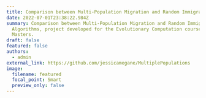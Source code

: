 ```yaml
---
title: Comparison between Multi-Population Migration and Random Immigrants Algorithms
date: 2022-07-01T23:38:22.984Z
summary: Comparison between Multi-Population Migration and Random Immigrants
  Algorithms, project developed for the Evolutionary Computation course of the
  Masters.
draft: false
featured: false
authors:
  - admin
external_link: https://github.com/jessicamegane/MultiplePopulations
image:
  filename: featured
  focal_point: Smart
  preview_only: false
---
```


